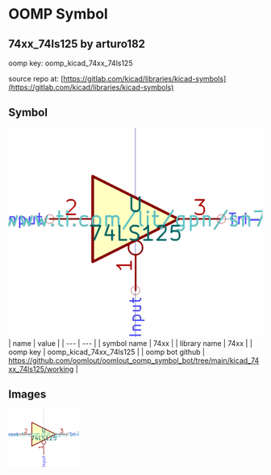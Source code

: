 # OOMP Symbol  
## 74xx_74ls125  by arturo182  
  
oomp key: oomp_kicad_74xx_74ls125  
  
source repo at: [https://gitlab.com/kicad/libraries/kicad-symbols](https://gitlab.com/kicad/libraries/kicad-symbols)  
## Symbol  
  
[![working.png](working_600.png)](working.png)  
| name | value | 
| --- | --- | 
| symbol name | 74xx | 
| library name | 74xx | 
| oomp key | oomp_kicad_74xx_74ls125 | 
| oomp bot github | https://github.com/oomlout/oomlout_oomp_symbol_bot/tree/main/kicad_74xx_74ls125/working | 
## Images  
  
[![working.png](working_140.png)](working.png)  
